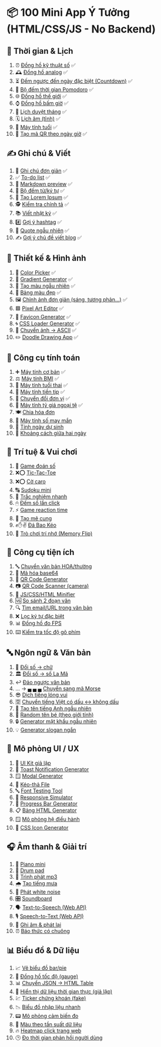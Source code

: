 # 📦 100 Mini App Ý Tưởng (HTML/CSS/JS - No Backend)

## 📅 Thời gian & Lịch

1.  ⏰ [Đồng hồ kỹ thuật số](https://dotphonglong.com/time/01-digital-clock.html) ✅
2.  🕰 [Đồng hồ analog](https://dotphonglong.com/time/02-analog-clock.html) ✅
3.  ⏳ [Đếm ngược đến ngày đặc biệt (Countdown)](https://dotphonglong.com/time/03-countdown.html) ✅
4.  🍅 [Bộ đếm thời gian Pomodoro](https://dotphonglong.com/time/04-pomodoro.html) ✅
5.  🌐 [Đồng hồ thế giới](https://dotphonglong.com/time/05-world-clock.html) ✅
6.  ⌚ [Đồng hồ bấm giờ](https://dotphonglong.com/time/06-stopwatch.html) ✅
7.  📆 [Lịch duyệt tháng](https://dotphonglong.com/time/07-calendar.html) ✅
8.  🗓 [Lịch âm (tĩnh)](https://dotphonglong.com/time/08-luna-calendar.html) ✅
9.  👶 [Máy tính tuổi](https://dotphonglong.com/time/09-age-calculator.html) ✅
10. 🧾 [Tạo mã QR theo ngày giờ](https://dotphonglong.com/time/10-time-qr-code-generator.html) ✅

## ✍️ Ghi chú & Viết

1.  📝 [Ghi chú đơn giản](https://dotphonglong.com/writing/01-note-taker.html) ✅
2.  ✅ [To-do list](https://dotphonglong.com/writing/02-to-do-list.html) ✅
3.  📄 [Markdown preview](https://dotphonglong.com/writing/03-markdown-preview.html) ✅
4.  🔢 [Bộ đếm từ/ký tự](https://dotphonglong.com/writing/04-word-counter.html) ✅
5.  🧪 [Tạo Lorem Ipsum](https://dotphonglong.com/writing/05-lorem-ipsum-generator.html) ✅
6.  🕵️ [Kiểm tra chính tả](https://dotphonglong.com/writing/06-spell-checker.html) ✅
7.  📚 [Viết nhật ký](https://dotphonglong.com/writing/07-journal.html) ✅
8.  #️⃣ [Gợi ý hashtag](https://dotphonglong.com/writing/08-hashtag-generator.html) ✅
9.  💬 [Quote ngẫu nhiên](https://dotphonglong.com/writing/09-quote-generator.html) ✅
10. ✍️ [Gợi ý chủ đề viết blog](https://dotphonglong.com/writing/10-blog-generator.html) ✅

## 🎨 Thiết kế & Hình ảnh

1.  🎨 [Color Picker](https://dotphonglong.com/design/01-color-picker.html) ✅
2.  🌈 [Gradient Generator](https://dotphonglong.com/design/02-gradient-generator.html) ✅
3.  🧊 [Tạo màu ngẫu nhiên](https://dotphonglong.com/design/03-random-color-generator.html) ✅
4.  🎨 [Bảng màu đẹp](https://dotphonglong.com/design/04-palette.html) ✅
5.  🖼 [Chỉnh ảnh đơn giản (sáng, tương phản...)](https://dotphonglong.com/design/05-simple-image-editor.html) ✅
6.  🟩 [Pixel Art Editor](https://dotphonglong.com/design/06-pixel-art-editor.html) ✅
7.  🧱 [Favicon Generator](https://dotphonglong.com/design/07-favicon-generator.html) ✅
8.  🌀 [CSS Loader Generator](https://dotphonglong.com/design/08-css-loader-generator.html) ✅
9.  🧾 [Chuyển ảnh → ASCII](https://dotphonglong.com/design/09-ascii-image-converter.html) ✅
10. ✏️ [Doodle Drawing App](https://dotphonglong.com/design/10-doodle-drawing-app.html) ✅

## 🔢 Công cụ tính toán

1.  ➕ [Máy tính cơ bản](https://dotphonglong.com/calculator/01-basic-calculator.html) ✅
2.  ⚖️ [Máy tính BMI](https://dotphonglong.com/calculator/02-bmi-calculator.html) ✅
3.  🤰 [Máy tính tuổi thai](https://dotphonglong.com/calculator/03-pregnancy-calculator.html) ✅
4.  💸 [Máy tính tiền tip](https://dotphonglong.com/calculator/04-tip-calculator.html) ✅
5.  🔁 [Chuyển đổi đơn vị](https://dotphonglong.com/calculator/05-unit-converter.html) ✅
6.  💱 [Máy tính tỷ giá ngoại tệ](https://dotphonglong.com/calculator/06-currency-converter.html) ✅
7.  🍽 [Chia hóa đơn](https://dotphonglong.com/calculator/07-bill-calculator.html)
8.  🎲 [Máy tính số may mắn](https://dotphonglong.com/calculator/08-lucky-number-calculator.html)
9.  🍼 [Tính ngày dự sinh](https://dotphonglong.com/calculator/09-birthdate-calculator.html)
10. 📆 [Khoảng cách giữa hai ngày](https://dotphonglong.com/calculator/10-date-difference-calculator.html)

## 🧠 Trí tuệ & Vui chơi

1.  🔢 [Game đoán số](https://dotphonglong.com/games/01-number-guessing-game.html)
2.  ❌⭕ [Tic-Tac-Toe](https://dotphonglong.com/games/02-tic-tac-toe.html)
3.  ❌⭕ [Cờ caro](https://dotphonglong.com/games/03-tic-tac-toe.html)
4.  🔠 [Sudoku mini](https://dotphonglong.com/games/04-sudoku.html)
5.  📝 [Trắc nghiệm nhanh](https://dotphonglong.com/games/05-quiz-generator.html)
6.  🖱 [Đếm số lần click](https://dotphonglong.com/games/06-click-counter.html)
7.  ⚡ [Game reaction time](https://dotphonglong.com/games/07-reaction-time-test.html)
8.  🧩 [Tạo mê cung](https://dotphonglong.com/games/08-maze-generator.html)
9.  ✊✋✌️ [Đá Bao Kéo](https://dotphonglong.com/games/09-rock-paper-scissors.html)
10. 🧠 [Trò chơi trí nhớ (Memory Flip)](https://dotphonglong.com/games/10-memory-game.html)

## 🔧 Công cụ tiện ích

1.  🔤 [Chuyển văn bản HOA/thường](https://dotphonglong.com/tools/01-text-transform.html)
2.  🔐 [Mã hóa base64](https://dotphonglong.com/tools/02-base64-encoder.html)
3.  📱 [QR Code Generator](https://dotphonglong.com/tools/03-qr-code-generator.html)
4.  📷 [QR Code Scanner (camera)](https://dotphonglong.com/tools/04-qr-code-scanner.html)
5.  🔧 [JS/CSS/HTML Minifier](https://dotphonglong.com/tools/05-minifier.html)
6.  🆚 [So sánh 2 đoạn văn](https://dotphonglong.com/tools/06-text-comparator.html)
7.  🔍 [Tìm email/URL trong văn bản](https://dotphonglong.com/tools/07-email-url-extractor.html)
8.  ❌ [Lọc ký tự đặc biệt](https://dotphonglong.com/tools/08-text-filter.html)
9.  📊 [Đồng hồ đo FPS](https://dotphonglong.com/tools/09-fps-counter.html)
10. ⌨️ [Kiểm tra tốc độ gõ phím](https://dotphonglong.com/tools/10-typing-speed-test.html)

## 🔤 Ngôn ngữ & Văn bản

1.  🔢 [Đổi số → chữ](https://dotphonglong.com/languages/01-number-to-text.html)
2.  🏛 [Đổi số → số La Mã](https://dotphonglong.com/languages/02-roman-numeral-converter.html)
3.  ↩️ [Đảo ngược văn bản](https://dotphonglong.com/languages/03-text-reverser.html)
4.  ... → ▄ ▄ ▄ [Chuyển sang mã Morse](https://dotphonglong.com/languages/04-morse-code-converter.html)
5.  😎 [Dịch tiếng lóng vui](https://dotphonglong.com/languages/05-lon-vui-translator.html)
6.  🈳 [Chuyển tiếng Việt có dấu ↔ không dấu](https://dotphonglong.com/languages/06-vietnamese-translator.html)
7.  👤 [Tạo tên tiếng Anh ngẫu nhiên](https://dotphonglong.com/languages/07-name-generator.html)
8.  👶 [Random tên bé (theo giới tính)](https://dotphonglong.com/languages/08-child-name-generator.html)
9.  🔒 [Generator mật khẩu ngẫu nhiên](https://dotphonglong.com/languages/09-password-generator.html)
10. 💡 [Generator slogan ngắn](https://dotphonglong.com/languages/10-slogan-generator.html)

## 📱 Mô phỏng UI / UX

1.  🧩 [UI Kit giả lập](https://dotphonglong.com/ui-ux/01-ui-kit-generator.html)
2.  🔔 [Toast Notification Generator](https://dotphonglong.com/ui-ux/02-toast-generator.html)
3.  🪟 [Modal Generator](https://dotphonglong.com/ui-ux/03-modal-generator.html)
4.  📂 [Kéo-thả File](https://dotphonglong.com/ui-ux/04-drag-and-drop-file.html)
5.  🔤 [Font Testing Tool](https://dotphonglong.com/ui-ux/05-font-testing-tool.html)
6.  📱 [Responsive Simulator](https://dotphonglong.com/ui-ux/06-responsive-simulator.html)
7.  📶 [Progress Bar Generator](https://dotphonglong.com/ui-ux/07-progress-bar-generator.html)
8.  📋 [Bảng HTML Generator](https://dotphonglong.com/ui-ux/08-html-table-generator.html)
9.  🪟 [Mô phỏng hệ điều hành](https://dotphonglong.com/ui-ux/09-os-simulator.html)
10. 🔲 [CSS Icon Generator](https://dotphonglong.com/ui-ux/10-css-icon-generator.html)

## 🎧 Âm thanh & Giải trí

1.  🎹 [Piano mini](https://dotphonglong.com/entertainment/01-piano.html)
2.  🥁 [Drum pad](https://dotphonglong.com/entertainment/02-drum-pad.html)
3.  🎼 [Trình phát mp3](https://dotphonglong.com/entertainment/03-music-player.html)
4.  🌧 [Tạo tiếng mưa](https://dotphonglong.com/entertainment/04-rain-sound-generator.html)
5.  📢 [Phát white noise](https://dotphonglong.com/entertainment/05-white-noise-generator.html)
6.  🎛 [Soundboard](https://dotphonglong.com/entertainment/06-soundboard.html)
7.  🗣 [Text-to-Speech (Web API)](https://dotphonglong.com/entertainment/07-text-to-speech.html)
8.  🎙 [Speech-to-Text (Web API)](https://dotphonglong.com/entertainment/08-speech-to-text.html)
9.  🔴 [Ghi âm & phát lại](https://dotphonglong.com/entertainment/09-record-and-play.html)
10. ⏰ [Báo thức có chuông](https://dotphonglong.com/entertainment/10-alarm-clock.html)

## 📊 Biểu đồ & Dữ liệu

1.  📈 [Vẽ biểu đồ bar/pie](https://dotphonglong.com/graph-data/01-bar-chart-generator.html)
2.  🧭 [Đồng hồ tốc độ (gauge)](https://dotphonglong.com/graph-data/02-gauge-generator.html)
3.  📊 [Chuyển JSON → HTML Table](https://dotphonglong.com/graph-data/03-json-to-html-table.html)
4.  🔄 [Hiển thị dữ liệu thời gian thực (giả lập)](https://dotphonglong.com/graph-data/04-real-time-data-generator.html)
5.  💹 [Ticker chứng khoán (fake)](https://dotphonglong.com/graph-data/05-stock-ticker-generator.html)
6.  📉 [Biểu đồ nhập liệu nhanh](https://dotphonglong.com/graph-data/06-fast-data-entry-chart.html)
7.  📟 [Mô phỏng cảm biến đo](https://dotphonglong.com/graph-data/07-sensor-simulator.html)
8.  🎨 [Màu theo tần suất dữ liệu](https://dotphonglong.com/graph-data/08-color-generator.html)
9.  🔥 [Heatmap click trang web](https://dotphonglong.com/graph-data/09-heatmap-generator.html)
10. 🕒 [ Đo thời gian phản hồi người dùng](https://dotphonglong.com/graph-data/10-performance-test.html)
